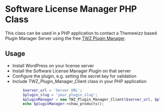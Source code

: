 # Software License Manager PHP Class #
This class can be used in a PHP application to contact a Themewizz based Plugin Manager Server using the free [TWZ Plugin Manager](https://themewizz.com).
## Usage ##
- Install WordPress on your license server
- Install the Software License Manager Plugin on that server
- Configure the plugin, e.g. setting the secret key for validation
- Include TWZ_Plugin_Manager_Client class in your PHP application
```php
		$server_url = 'Server URL';
		$plugin_slug = 'your_plugin_slug';
		$pluginManager = new TWZ_Plugin_Manager_Client($server_url, $plugin_slug);
		echo $pluginManager->show_products();
```
